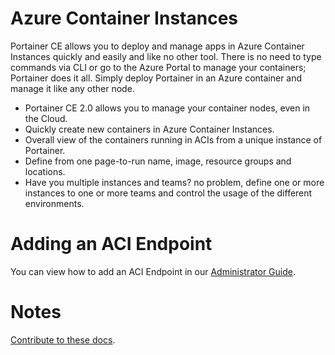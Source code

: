 # Azure Container Instances

Portainer CE allows you to deploy and manage apps in Azure Container Instances quickly and easily and like no other tool. There is no need to type commands via CLI or go to the Azure Portal to manage your containers; Portainer does it all. Simply deploy Portainer in an Azure container and manage it like any other node.

* Portainer CE 2.0 allows you to manage your container nodes, even in the Cloud.
* Quickly create new containers in Azure Container Instances.
* Overall view of the containers running in ACIs from a unique instance of Portainer.
* Define from one page-to-run name, image, resource groups and locations.
* Have you multiple instances and teams? no problem, define one or more instances to one or more teams and control the usage of the different environments.

# Adding an ACI Endpoint

You can view how to add an ACI Endpoint in our [Administrator Guide](/v2.0/endpoints/aci/).

# Notes

[Contribute to these docs](https://github.com/portainer/portainer-docs/blob/master/contributing.md).
